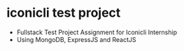 # iconicli test project

- Fullstack Test Project Assignment for Iconicli Internship
- Using MongoDB, ExpressJS and ReactJS
